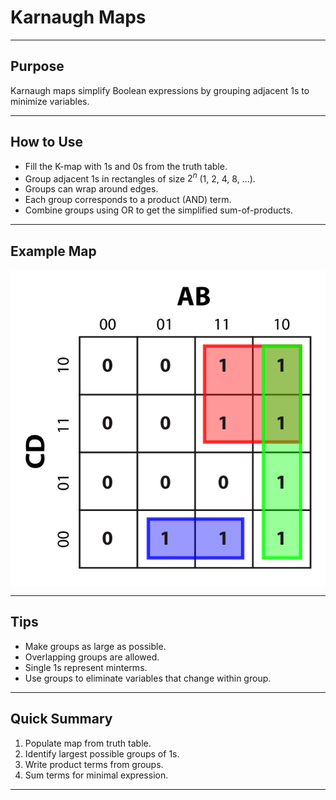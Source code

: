 <!-- File: discrete_math/karnaugh_maps.md -->

# Karnaugh Maps

---

## Purpose

Karnaugh maps simplify Boolean expressions by grouping adjacent 1s to minimize variables.

---

## How to Use

* Fill the K-map with 1s and 0s from the truth table.
* Group adjacent 1s in rectangles of size $2^n$ (1, 2, 4, 8, ...).
* Groups can wrap around edges.
* Each group corresponds to a product (AND) term.
* Combine groups using OR to get the simplified sum-of-products.

---

## Example Map

<div style="background-color: white; padding: 0.5em; display: inline-block; border-radius: 4px;">
  <img src="../assets/karnaugh.svg" alt="Karnaugh Map Example">
</div>

---

## Tips

* Make groups as large as possible.
* Overlapping groups are allowed.
* Single 1s represent minterms.
* Use groups to eliminate variables that change within group.

---

## Quick Summary

1. Populate map from truth table.
2. Identify largest possible groups of 1s.
3. Write product terms from groups.
4. Sum terms for minimal expression.

---
